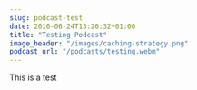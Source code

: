 ```yaml
---
slug: podcast-test
date: 2016-06-24T13:20:32+01:00
title: "Testing Podcast"
image_header: "/images/caching-strategy.png"
podcast_url: "/podcasts/testing.webm"
---
```


This is a test